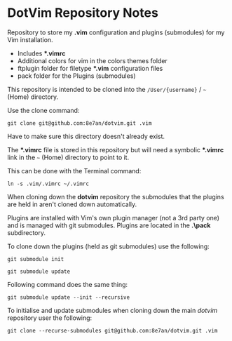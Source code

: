 # DotVim Repository Notes

Repository to store my **.vim** configuration and plugins (submodules) for my Vim installation.

* Includes **\*.vimrc**
* Additional colors for vim in the colors themes folder
* ftplugin folder for filetype **\*.vim** configuration files
* pack folder for the Plugins (submodules)

This repository is intended to be cloned into the `/User/{username}` / `~` (Home) directory. 

Use the clone command:

`git clone git@github.com:8e7an/dotvim.git .vim`

Have to make sure this directory doesn't already exist.

The **\*.vimrc** file is stored in this repository but will need a symbolic **\*.vimrc** link in the `~` (Home) directory to point to it. 

This can be done with the Terminal command:

`ln -s .vim/.vimrc ~/.vimrc`

When cloning down the **dotvim** repository the submodules that the plugins are held in aren't cloned down automatically. 

Plugins are installed with Vim's own plugin manager (not a 3rd party one) and is managed with git submodules. Plugins are located in the **.\pack** subdirectory.
  
To clone down the plugins (held as git submodules) use the following:

`git submodule init`

`git submodule update`

Following command does the same thing:

`git submodule update --init --recursive`

To initialise and update submodules when cloning down the main *dotvim* repository user the following:

`git clone --recurse-submodules git@github.com:8e7an/dotvim.git .vim`
